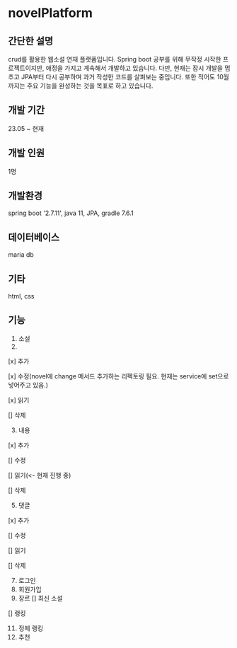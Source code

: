 # novelPlatform
## 간단한 설명
crud를 활용한 웹소설 연재 플랫폼입니다.
Spring boot 공부를 위해 무작정 시작한 프로젝트이지만, 애정을 가지고 계속해서 개발하고 있습니다.
다만, 현재는 잠시 개발을 멈추고 JPA부터 다시 공부하며 과거 작성한 코드를 살펴보는 중입니다.
또한 적어도 10월까지는 주요 기능을 완성하는 것을 목표로 하고 있습니다.
## 개발 기간
23.05 ~ 현재
## 개발 인원
1명
## 개발환경
spring boot '2.7.11', java 11, JPA, gradle 7.6.1
## 데이터베이스
maria db
## 기타
html, css
## 기능
1. 소설
2. 
[x] 추가

[x] 수정(novel에 change 메서드 추가하는 리펙토링 필요. 현재는 service에 set으로 넣어주고 있음.)

[x] 읽기

[] 삭제

3. 내용
   
[x] 추가

[] 수정

[] 읽기(<- 현재 진행 중)

[] 삭제

5. 댓글
   
[x] 추가

[] 수정

[] 읽기

[] 삭제

7. 로그인
8. 회원가입
9. 장르
[] 최신 소설

[] 랭킹

11. 정체 랭킹
12. 추천 
